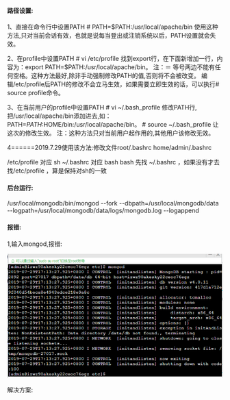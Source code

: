 #### 路径设置:

1、直接在命令行中设置PATH
\# PATH=$PATH:/usr/local/apache/bin
使用这种方法,只对当前会话有效，也就是说每当登出或注销系统以后，PATH设置就会失效。

2、在profile中设置PATH
\# vi /etc/profile
找到export行，在下面新增加一行，内容为：export PATH=$PATH:/usr/local/apache/bin。
注：＝ 等号两边不能有任何空格。这种方法最好,除非手动强制修改PATH的值,否则将不会被改变。
编辑/etc/profile后PATH的修改不会立马生效，如果需要立即生效的话，可以执行# source profile命令。

3、在当前用户的profile中设置PATH
\# vi ~/.bash_profile
修改PATH行,把/usr/local/apache/bin添加进去,如：PATH=$PATH:$HOME/bin:/usr/local/apache/bin。
\# source ~/.bash_profile
让这次的修改生效。
注：这种方法只对当前用户起作用的,其他用户该修改无效。

4======2019.7.29使用该方法:修改文件root/.bashrc   home/admin/.bashrc

/etc/profile 对应 sh
~/.bashrc 对应 bash
bash 先找 ~/.bashrc ，如果没有才去找/etc/profile ，算是保持对sh的一致



#### 后台运行:

/usr/local/mongodb/bin/mongod  --fork --dbpath=/usr/local/mongodb/data  --logpath=/usr/local/mongodb/data/logs/mongodb.log  --logappend



#### 报错:

1,输入mongod,报错:

![1564391924118](assets/1564391924118.png)



解决方案: